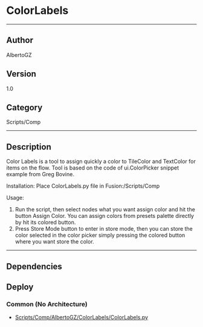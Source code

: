 # ColorLabels
___

## Author
AlbertoGZ

## Version
1.0

## Category
Scripts/Comp

___

## Description
Color Labels is a tool to assign quickly a color to 
TileColor and TextColor for items on the flow. Tool is based on 
the code of ui.ColorPicker snippet example from Greg Bovine.



<p>Installation: Place ColorLabels.py file in Fusion:/Scripts/Comp

<p>Usage:
<ol>
	<li>Run the script, then select nodes what you want assign color and hit the button Assign Color. You can assign colors from presets palette directly by hit its colored button.</li>
	<li>Press Store Mode button to enter in store mode, then you can store the color selected in the color picker simply pressing the colored button where you want store the color. </li>
</ol>

___

## Dependencies

## Deploy

### Common (No Architecture)

<ul>
<li><a href="https://gitlab.com/WeSuckLess/Reactor/-/blob/master/Atoms/com.AlbertoGZ.ColorLabels/Scripts/Comp/AlbertoGZ/ColorLabels/ColorLabels.py?ref_type=heads">Scripts/Comp/AlbertoGZ/ColorLabels/ColorLabels.py</a></li>
</ul>
